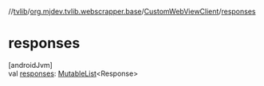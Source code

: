 //[tvlib](../../../index.md)/[org.mjdev.tvlib.webscrapper.base](../index.md)/[CustomWebViewClient](index.md)/[responses](responses.md)

# responses

[androidJvm]\
val [responses](responses.md): [MutableList](https://kotlinlang.org/api/latest/jvm/stdlib/kotlin.collections/-mutable-list/index.html)&lt;Response&gt;
